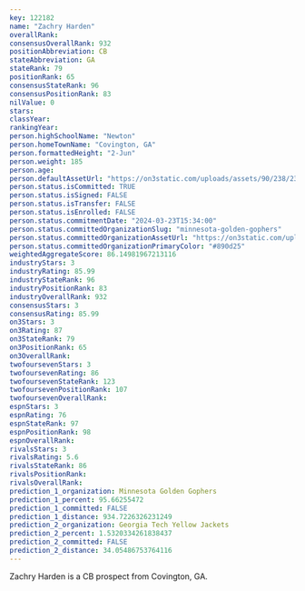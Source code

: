 ```yaml
---
key: 122182
name: "Zachry Harden"
overallRank: 
consensusOverallRank: 932
positionAbbreviation: CB
stateAbbreviation: GA
stateRank: 79
positionRank: 65
consensusStateRank: 96
consensusPositionRank: 83
nilValue: 0
stars: 
classYear: 
rankingYear: 
person.highSchoolName: "Newton"
person.homeTownName: "Covington, GA"
person.formattedHeight: "2-Jun"
person.weight: 185
person.age: 
person.defaultAssetUrl: "https://on3static.com/uploads/assets/90/238/238090.png"
person.status.isCommitted: TRUE
person.status.isSigned: FALSE
person.status.isTransfer: FALSE
person.status.isEnrolled: FALSE
person.status.commitmentDate: "2024-03-23T15:34:00"
person.status.committedOrganizationSlug: "minnesota-golden-gophers"
person.status.committedOrganizationAssetUrl: "https://on3static.com/uploads/assets/43/150/150043.svg"
person.status.committedOrganizationPrimaryColor: "#890d25"
weightedAggregateScore: 86.14981967213116
industryStars: 3
industryRating: 85.99
industryStateRank: 96
industryPositionRank: 83
industryOverallRank: 932
consensusStars: 3
consensusRating: 85.99
on3Stars: 3
on3Rating: 87
on3StateRank: 79
on3PositionRank: 65
on3OverallRank: 
twofoursevenStars: 3
twofoursevenRating: 86
twofoursevenStateRank: 123
twofoursevenPositionRank: 107
twofoursevenOverallRank: 
espnStars: 3
espnRating: 76
espnStateRank: 97
espnPositionRank: 98
espnOverallRank: 
rivalsStars: 3
rivalsRating: 5.6
rivalsStateRank: 86
rivalsPositionRank: 
rivalsOverallRank: 
prediction_1_organization: Minnesota Golden Gophers
prediction_1_percent: 95.66255472
prediction_1_committed: FALSE
prediction_1_distance: 934.7226326231249
prediction_2_organization: Georgia Tech Yellow Jackets
prediction_2_percent: 1.5320334261838437
prediction_2_committed: FALSE
prediction_2_distance: 34.05486753764116
---
```

Zachry Harden is a CB prospect from Covington, GA.